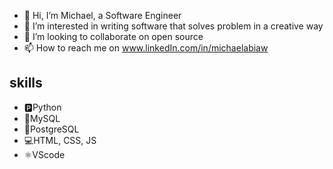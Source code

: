       
- 👋 Hi, I’m Michael, a Software Engineer
- 👀 I’m interested in writing software that solves problem in a creative way
- 💞️ I’m looking to collaborate on open source
- 📫 How to reach me on www.linkedIn.com/in/michaelabiaw

## skills
- 🅿Python
- 📱MySQL
- 📱PostgreSQL
- 💻HTML, CSS, JS
- ⚛VScode





<!---
michaelabiaw is a ✨ special ✨ repository because its `README.md` (this file) appears on your GitHub profile.
You can click the Preview link to take a look at your changes.
--->
